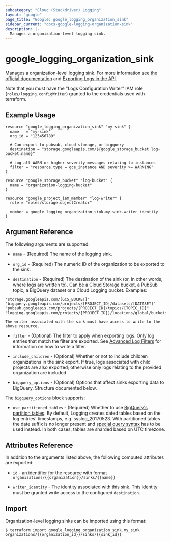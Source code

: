 ```yaml
---
subcategory: "Cloud (Stackdriver) Logging"
layout: "google"
page_title: "Google: google_logging_organization_sink"
sidebar_current: "docs-google-logging-organization-sink"
description: |-
  Manages a organization-level logging sink.
---
```


# google\_logging\_organization\_sink

Manages a organization-level logging sink. For more information see
[the official documentation](https://cloud.google.com/logging/docs/) and
[Exporting Logs in the API](https://cloud.google.com/logging/docs/api/tasks/exporting-logs).

Note that you must have the "Logs Configuration Writer" IAM role (`roles/logging.configWriter`)
granted to the credentials used with terraform.

## Example Usage

```hcl
resource "google_logging_organization_sink" "my-sink" {
  name   = "my-sink"
  org_id = "123456789"

  # Can export to pubsub, cloud storage, or bigquery
  destination = "storage.googleapis.com/${google_storage_bucket.log-bucket.name}"

  # Log all WARN or higher severity messages relating to instances
  filter = "resource.type = gce_instance AND severity >= WARNING"
}

resource "google_storage_bucket" "log-bucket" {
  name = "organization-logging-bucket"
}

resource "google_project_iam_member" "log-writer" {
  role = "roles/storage.objectCreator"

  member = google_logging_organization_sink.my-sink.writer_identity
}
```

## Argument Reference

The following arguments are supported:

* `name` - (Required) The name of the logging sink.

* `org_id` - (Required) The numeric ID of the organization to be exported to the sink.

* `destination` - (Required) The destination of the sink (or, in other words, where logs are written to). Can be a
    Cloud Storage bucket, a PubSub topic, a BigQuery dataset or a Cloud Logging bucket. Examples:
```
"storage.googleapis.com/[GCS_BUCKET]"
"bigquery.googleapis.com/projects/[PROJECT_ID]/datasets/[DATASET]"
"pubsub.googleapis.com/projects/[PROJECT_ID]/topics/[TOPIC_ID]"
"logging.googleapis.com/projects/[PROJECT_ID]]/locations/global/buckets/[BUCKET_ID]"
```
    The writer associated with the sink must have access to write to the above resource.

* `filter` - (Optional) The filter to apply when exporting logs. Only log entries that match the filter are exported.
    See [Advanced Log Filters](https://cloud.google.com/logging/docs/view/advanced_filters) for information on how to
    write a filter.

* `include_children` - (Optional) Whether or not to include children organizations in the sink export. If true, logs
    associated with child projects are also exported; otherwise only logs relating to the provided organization are included.

* `bigquery_options` - (Optional) Options that affect sinks exporting data to BigQuery. Structure documented below.

The `bigquery_options` block supports:

* `use_partitioned_tables` - (Required) Whether to use [BigQuery's partition tables](https://cloud.google.com/bigquery/docs/partitioned-tables).
    By default, Logging creates dated tables based on the log entries' timestamps, e.g. syslog_20170523. With partitioned
    tables the date suffix is no longer present and [special query syntax](https://cloud.google.com/bigquery/docs/querying-partitioned-tables)
    has to be used instead. In both cases, tables are sharded based on UTC timezone.

## Attributes Reference

In addition to the arguments listed above, the following computed attributes are
exported:

* `id` - an identifier for the resource with format `organizations/{{organization}}/sinks/{{name}}`

* `writer_identity` - The identity associated with this sink. This identity must be granted write access to the
    configured `destination`.

## Import

Organization-level logging sinks can be imported using this format:

```
$ terraform import google_logging_organization_sink.my_sink organizations/{{organization_id}}/sinks/{{sink_id}}
```
